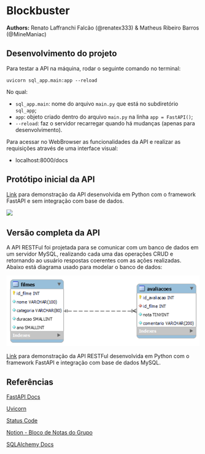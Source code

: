 # Blockbuster

**Authors:** Renato Laffranchi Falcão (@renatex333) & Matheus Ribeiro Barros (@MineManiac)

## Desenvolvimento do projeto

Para testar a API na máquina, rodar o seguinte comando no terminal:

    uvicorn sql_app.main:app --reload

No qual:

- `sql_app.main`: nome do arquivo `main.py` que está no subdiretório `sql_app`;
- `app`: objeto criado dentro do arquivo `main.py` na linha `app = FastAPI()`;
- `--reload`: faz o servidor recarregar quando há mudanças (apenas para desenvolvimento).

Para acessar no WebBrowser as funcionalidades da API e realizar as requisições através de uma interface visual:

- localhost:8000/docs

## Protótipo inicial da API

[Link](https://youtu.be/x6H8JLdpoqA) para demonstração da API desenvolvida em Python com o framework FastAPI e sem integração com base de dados.

<img src="https://user-images.githubusercontent.com/15271557/231797556-a0293439-939a-4a3d-b3b5-3d2abbbe7420.png" width="800">

## Versão completa da API

A API RESTFul foi projetada para se comunicar com um banco de dados em um servidor MySQL, realizando cada uma das operações CRUD e retornando ao usuário respostas coerentes com as ações realizadas. Abaixo está diagrama usado para modelar o banco de dados:

<img src="blockbuster_model.png" width="800">

[Link](https://youtu.be/xASq6oCNMjE) para demonstração da API RESTFul desenvolvida em Python com o framework FastAPI e integração com base de dados MySQL.

## Referências

[FastAPI Docs](https://fastapi.tiangolo.com/)

[Uvicorn](https://www.uvicorn.org/)

[Status Code](https://www.restapitutorial.com/httpstatuscodes.html)

[Notion - Bloco de Notas do Grupo](https://juniper-condor-453.notion.site/Projeto-BlockBuster-2e755cab08d94bcb8cdefe871d6d212d)

[SQLAlchemy Docs](https://docs.sqlalchemy.org/en/20/orm/)
